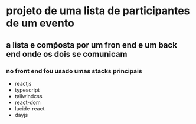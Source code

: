 # projeto de uma lista de participantes de um evento 
## a lista e comṕosta por um fron end e um back end  onde os dois se comunicam 

### no front end fou usado umas stacks principais 

- reactjs
- typescript
- tailwindcss
- react-dom
- lucide-react
- dayjs
